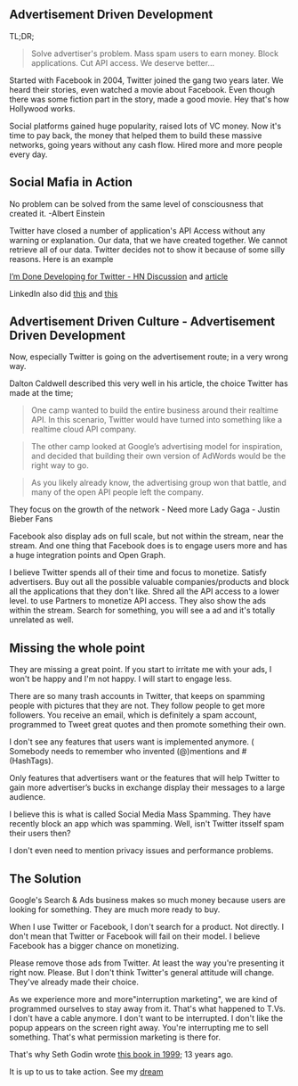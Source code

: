 Advertisement Driven Development
--------------------------------

TL;DR;
> Solve advertiser's problem. Mass spam users to earn money. Block applications. Cut API access.  We deserve better...

Started with Facebook in 2004, Twitter joined the gang two years later. We heard their stories, even watched a movie about Facebook.
Even though there was some fiction part in the story, made a good movie.  Hey that's how  Hollywood works.

Social platforms gained huge popularity, raised lots of VC money. Now it's time to pay back, the money that helped them to build these massive networks, going years without any cash flow.
Hired more and more people every day.

Social Mafia in Action
------------------------

No problem can be solved from the same level of consciousness that created it. -Albert Einstein

Twitter have closed a number of application's API Access without any warning or explanation. Our data, that we have created together.
We cannot retrieve all of our data. Twitter decides not to show it because of some silly reasons. Here is an example

[I’m Done Developing for Twitter - HN Discussion](http://news.ycombinator.com/item?id=4177151) and [article](http://restrictionisexpression.com/post/26144987502/im-done-developing-for-twitter)

LinkedIn also did [this](http://thenextweb.com/insider/2012/06/22/how-linkedin-betrayed-5-man-startup-pealk-and-why-developers-should-be-concerned/) and [this](http://techcrunch.com/2011/07/01/linkedin-cuts-off-api-access-to-branchout-monsters-beknown-and-others-for-tos-violations/)

Advertisement Driven Culture - Advertisement Driven Development
----------------------------------------------------------------

Now, especially Twitter is going on the advertisement route; in a very wrong way.

Dalton Caldwell described this very well in his article, the choice Twitter has made at the time;

> One camp wanted to build the entire business around their realtime API. In this scenario, Twitter would have turned into something like a realtime cloud API company.

> The other camp looked at Google’s advertising model for inspiration, and decided that building their own version of AdWords would be the right way to go.

> As you likely already know, the advertising group won that battle, and many of the open API people left the company.

They focus on the growth of the network - Need more Lady Gaga - Justin Bieber Fans

Facebook also display ads on full scale, but not within the stream, near the stream. And one thing that Facebook does is to engage users more and has a huge integration points and Open Graph.

I believe  Twitter spends all of their time and focus to monetize. Satisfy advertisers.
Buy out all the possible valuable companies/products and block all the applications that they don't like.
Shred all the API access to a lower level. to use Partners to monetize API access.
They also show the ads within the stream. Search for something, you will see a ad and it's totally unrelated as well.

Missing the whole point
-----------------------
They are missing a great point. If you start to irritate me with your ads, I won't be happy and I'm not happy. I will start to engage less.

There are so many trash accounts in Twitter, that keeps on spamming people with pictures that they are not.
They follow people to get more followers. You receive an email, which is definitely a spam account, programmed to Tweet great quotes and then promote something their own.

I don't see any features that users want is implemented anymore. ( Somebody needs to remember who invented (@)mentions and #(HashTags).

Only features that advertisers want or the features that will help Twitter to gain more advertiser’s bucks in exchange display their messages to a large audience.

I believe this is what is called Social Media Mass Spamming. They have recently block an app which was spamming. Well, isn't Twitter itsself spam their users then?

I don't even need to mention privacy issues and performance problems.

The Solution
------------------

Google's Search & Ads business makes so much money because users are looking for something. They are much more ready to buy.

When I use Twitter or Facebook, I don't search for a product. Not directly. I don't mean that Twitter or Facebook will fail on their model. I believe Facebook has a bigger chance on monetizing.

Please remove those ads from Twitter. At least the way you're presenting it right now. Please. But I don't think Twitter's general attitude will change. They've already made their choice.

As we experience more and more"interruption marketing", we are kind of programmed ourselves to stay away from it. That's what happened to T.Vs. I don't have a cable anymore.
I don't want to be interrupted. I don't like the popup appears on the screen right away. You're interrupting me to sell something. That's what permission marketing is there for.

That's why Seth Godin wrote [this book in 1999](http://www.amazon.com/Permission-Marketing-Turning-Strangers-Customers/dp/0684856360/ref=sr_1_1?ie=UTF8&qid=1341438431&sr=8-1); 13 years ago.

It is up to us to take action. See my [dream](http://sweet.io?ref=blog)